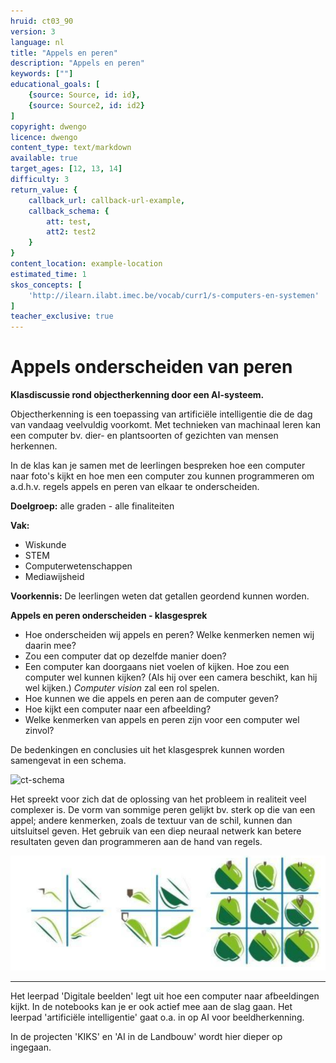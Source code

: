 ```yaml
---
hruid: ct03_90
version: 3
language: nl
title: "Appels en peren"
description: "Appels en peren"
keywords: [""]
educational_goals: [
    {source: Source, id: id}, 
    {source: Source2, id: id2}
]
copyright: dwengo
licence: dwengo
content_type: text/markdown
available: true
target_ages: [12, 13, 14]
difficulty: 3
return_value: {
    callback_url: callback-url-example,
    callback_schema: {
        att: test,
        att2: test2
    }
}
content_location: example-location
estimated_time: 1
skos_concepts: [
    'http://ilearn.ilabt.imec.be/vocab/curr1/s-computers-en-systemen'
]
teacher_exclusive: true
---
```

# Appels onderscheiden van peren

**Klasdiscussie rond objectherkenning door een AI-systeem.**

Objectherkenning is een toepassing van artificiële intelligentie die de dag van vandaag veelvuldig voorkomt. Met technieken van machinaal leren kan een computer bv. dier- en plantsoorten of gezichten van mensen herkennen. 

In de klas kan je samen met de leerlingen bespreken hoe een computer naar foto's kijkt en hoe men een computer zou kunnen programmeren om a.d.h.v. regels appels en peren van elkaar te onderscheiden.

**Doelgroep:** alle graden - alle finaliteiten

**Vak:** 
* Wiskunde 
* STEM 
* Computerwetenschappen 
* Mediawijsheid

**Voorkennis:** De leerlingen weten dat getallen geordend kunnen worden.

<div class="alert alert-box alert-warning">
<strong>Appels en peren onderscheiden - klasgesprek</strong><br>
<ul>
    <li>Hoe onderscheiden wij appels en peren? Welke kenmerken nemen wij daarin mee?</li>
    <li>Zou een computer dat op dezelfde manier doen?</li>
    <li>Een computer kan doorgaans niet voelen of kijken. Hoe zou een computer wel kunnen kijken? (Als hij over een camera beschikt, kan hij wel kijken.) <em>Computer vision</em> zal een rol spelen.</em></li>
    <li>Hoe kunnen we die appels en peren aan de computer geven?</li>
    <li>Hoe kijkt een computer naar een afbeelding?</li>
    <li>Welke kenmerken van appels en peren zijn voor een computer wel zinvol?</li>
</ul>
</div>

De bedenkingen en conclusies uit het klasgesprek kunnen worden samengevat in een schema.

![ct-schema](@learning-object/m_ct03_90/nl/3)

Het spreekt voor zich dat de oplossing van het probleem in realiteit veel complexer is. De vorm van sommige peren gelijkt bv. sterk op die van een appel; andere kenmerken, zoals de textuur van de schil, kunnen dan uitsluitsel geven. Het gebruik van een diep neuraal netwerk kan betere resultaten geven dan programmeren aan de hand van regels. 

![CNN zoekt naar kenmerken van objecten om ze te kunnen herkennen.](embed/kenmerkenappelpeer.png)

---

Het leerpad 'Digitale beelden' legt uit hoe een computer naar afbeeldingen kijkt. In de notebooks kan je er ook actief mee aan de slag gaan.
Het leerpad 'artificiële intelligentie' gaat o.a. in op AI voor beeldherkenning.

In de projecten 'KIKS' en 'AI in de Landbouw' wordt hier dieper op ingegaan. 

